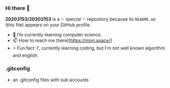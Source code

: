 ### Hi there 👋


**20203153/20203153** is a ✨ _special_ ✨ repository because its `README.md` (this file) appears on your GitHub profile.


- 🌱 I’m currently learning computer science.
- 📫 How to reach me (here)[https://mori.space/]
- ⚡ Fun fact: I', currently learning coding, but I'm not well known algorithm and english.


### .gitconfig

- an .gitconfig files with sub accounts